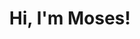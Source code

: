 ---
title: "Hi, I'm Moses!"
par1: "Do you love Movies, Shows, & Anime? This is the Blog for you!"
---